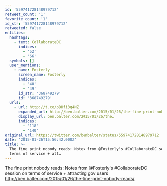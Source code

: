 ```yaml
---
id: '559741728148979712'
retweet_count: '1'
favorite_count: '1'
id_str: '559741728148979712'
retweeted: false
entities:
  hashtags:
    - text: CollaborateDC
      indices:
        - '52'
        - '66'
  symbols: []
  user_mentions:
    - name: Fosterly
      screen_name: Fosterly
      indices:
        - '40'
        - '49'
      id_str: '368749279'
      id: '368749279'
  urls:
    - url: http://t.co/pBHfi3q4NZ
      expanded_url: http://ben.balter.com/2015/01/26/the-fine-print-nobody-reads/
      display_url: ben.balter.com/2015/01/26/the…
      indices:
        - '118'
        - '140'
original_url: https://twitter.com/benbalter/status/559741728148979712
date: '2015-01-26T15:56:42.000Z'
title: >-
  The fine print nobody reads: Notes from @Fosterly's #CollaborateDC session on
  terms of service + att…
---
```


The fine print nobody reads: Notes from @Fosterly's #CollaborateDC session on terms of service + attracting gov users http://ben.balter.com/2015/01/26/the-fine-print-nobody-reads/